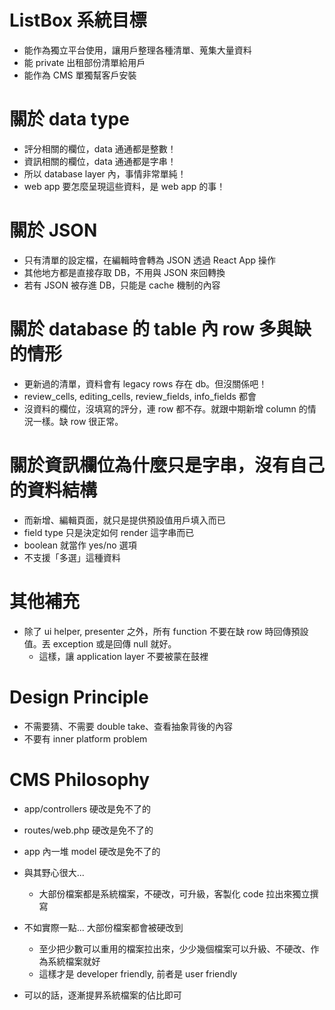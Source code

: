 # ListBox 系統目標

- 能作為獨立平台使用，讓用戶整理各種清單、蒐集大量資料
- 能 private 出租部份清單給用戶
- 能作為 CMS 單獨幫客戶安裝

# 關於 data type

- 評分相關的欄位，data 通通都是整數！
- 資訊相關的欄位，data 通通都是字串！
- 所以 database layer 內，事情非常單純！
- web app 要怎麼呈現這些資料，是 web app 的事！

# 關於 JSON

- 只有清單的設定檔，在編輯時會轉為 JSON 透過 React App 操作
- 其他地方都是直接存取 DB，不用與 JSON 來回轉換
- 若有 JSON 被存進 DB，只能是 cache 機制的內容

# 關於 database 的 table 內 row 多與缺的情形

- 更新過的清單，資料會有 legacy rows 存在 db。但沒關係吧！
- review_cells, editing_cells, review_fields, info_fields 都會
- 沒資料的欄位，沒填寫的評分，連 row 都不存。就跟中期新增 column 的情況一樣。缺 row 很正常。

# 關於資訊欄位為什麼只是字串，沒有自己的資料結構

- 而新增、編輯頁面，就只是提供預設值用戶填入而已
- field type 只是決定如何 render 這字串而已
- boolean 就當作 yes/no 選項
- 不支援「多選」這種資料

# 其他補充

- 除了 ui helper, presenter 之外，所有 function 不要在缺 row 時回傳預設值。丟 exception 或是回傳 null 就好。
  - 這樣，讓 application layer 不要被蒙在鼓裡

# Design Principle

- 不需要猜、不需要 double take、查看抽象背後的內容
- 不要有 inner platform problem

# CMS Philosophy

- app/controllers 硬改是免不了的
- routes/web.php 硬改是免不了的
- app 內一堆 model 硬改是免不了的

- 與其野心很大...
  - 大部份檔案都是系統檔案，不硬改，可升級，客製化 code 拉出來獨立撰寫

- 不如實際一點... 大部份檔案都會被硬改到
  - 至少把少數可以重用的檔案拉出來，少少幾個檔案可以升級、不硬改、作為系統檔案就好
  - 這樣才是 developer friendly, 前者是 user friendly

- 可以的話，逐漸提昇系統檔案的佔比即可
